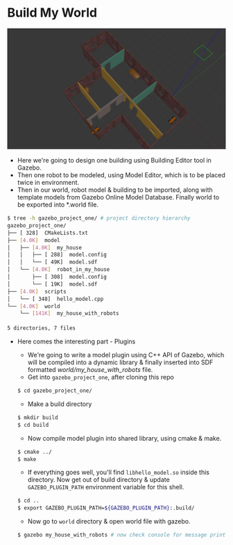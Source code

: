 # Build My World

![my_world](../demo/gazebo_project_one_ss.jpg)


- Here we're going to design one building using Building Editor tool in Gazebo.
- Then one robot to be modeled, using Model Editor, which is to be placed twice in environment.
- Then in our world, robot model & building to be imported, along with template models from Gazebo Online Model Database. Finally world to be exported into *.world file.

```bash
$ tree -h gazebo_project_one/ # project directory hierarchy
gazebo_project_one/
├── [ 328]  CMakeLists.txt
├── [4.0K]  model
│   ├── [4.0K]  my_house
│   │   ├── [ 288]  model.config
│   │   └── [ 49K]  model.sdf
│   └── [4.0K]  robot_in_my_house
│       ├── [ 308]  model.config
│       └── [ 19K]  model.sdf
├── [4.0K]  scripts
│   └── [ 348]  hello_model.cpp
└── [4.0K]  world
    └── [141K]  my_house_with_robots

5 directories, 7 files
```

- Here comes the interesting part - Plugins
    - We're going to write a model plugin using C++ API of Gazebo, which will be compiled into a dynamic library & finally inserted into SDF formatted _world/my_house_with_robots_ file.
    - Get into `gazebo_project_one`, after cloning this repo
    
    ```bash
    $ cd gazebo_project_one/
    ```

    - Make a build directory
    
    ```bash
    $ mkdir build
    $ cd build
    ```

    - Now compile model plugin into shared library, using cmake & make.

    ```bash
    $ cmake ../
    $ make
    ```

    - If everything goes well, you'll find `libhello_model.so` inside this directory. Now get out of build directory & update `GAZEBO_PLUGIN_PATH` environment variable for this shell.
    
    ```bash
    $ cd ..
    $ export GAZEBO_PLUGIN_PATH=${GAZEBO_PLUGIN_PATH}:.build/
    ```

    - Now go to `world` directory & open world file with gazebo.

    ```bash
    $ gazebo my_house_with_robots # now check console for message printed by model plugin
    ```
